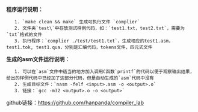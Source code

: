 **程序运行说明：**

       1. `make clean && make` 生成可执行文件 `complier`
       2. 文件夹`test\`中存放测试样例代码，如：`test1.txt，test2.txt`，需要为`txt`格式的文件
       3. 执行程序：`complier ./test/test1.txt`，生成相应的test1.asm，test1.tok, test1.qua，分别是汇编代码，tokens文件，四元式文件

**生成的asm文件运行说明：**

       1. 可以在`asm`文件中适当的地方加入调用C函数`printf`的代码以便于观察输出结果，给出的样例代码中已经加了这部分代码，但是自动生成的`asm`代码中没有
       2. 生成目标文件：`nasm -felf <input>.asm -o <output>.o` 
       3. 链接：`gcc -m32 <output>.o -o <output>`

github链接：https://github.com/hanpanda/compiler_lab